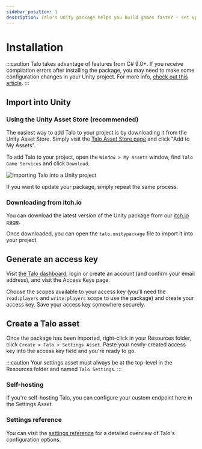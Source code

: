 ```yaml
---
sidebar_position: 1
description: Talo's Unity package helps you build games faster - set up save files, leaderboards, stat tracking and more in minutes.
---
```


# Installation

:::caution
Talo takes advantage of features from C# 9.0+. If you receive compilation errors after installing the package, you may need to make some configuration changes in your Unity project. For more info, [check out this article](https://learn.microsoft.com/en-us/visualstudio/gamedev/unity/unity-scripting-upgrade).
:::

## Import into Unity

### Using the Unity Asset Store (recommended)

The easiest way to add Talo to your project is by downloading it from the Unity Asset Store. Simply visit the [Talo Asset Store page](https://assetstore.unity.com/packages/tools/game-toolkits/talo-game-services-292832) and click "Add to My Assets".

To add Talo to your project, open the `Window > My Assets` window, find `Talo Game Services` and click `Download`.

![Importing Talo into a Unity project](/img/unity-my-assets.png)

If you want to update your package, simply repeat the same process.

### Downloading from itch.io

You can download the latest version of the Unity package from our [itch.io page](https://sleepystudios.itch.io/talo-unity).

Once downloaded, you can open the `talo.unitypackage` file to import it into your project.

## Generate an access key

Visit [the Talo dashboard](https://dashboard.trytalo.com), login or create an account (and confirm your email address), and visit the Access Keys page.

Choose the scopes available to your access key (you'll need the `read:players` and `write:players` scope to use the package) and create your access key.
Save your access key somewhere securely.

## Create a Talo asset

Once the package has been imported, right-click in your Resources folder, click `Create > Talo > Settings Asset`. Paste your newly-created access key into the access key field and you're ready to go.

:::caution
Your settings asset must always be at the top-level in the Resources folder and named `Talo Settings`.
:::

### Self-hosting

If you're self-hosting Talo, you can configure your custom endpoint here in the Settings Asset.

### Settings reference

You can visit the [settings reference](/docs/unity/settings-reference.md) for a detailed overview of Talo's configuration options.
